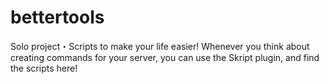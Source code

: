 # bettertools
Solo project・Scripts to make your life easier! Whenever you think about creating commands for your server, you can use the Skript plugin, and find the scripts here!
